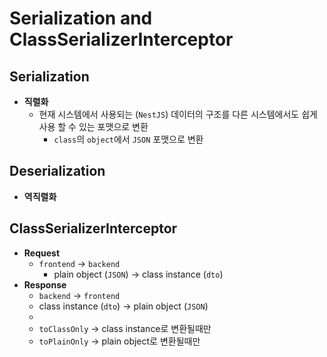 # Serialization and ClassSerializerInterceptor

## Serialization
- **직렬화**
    - 현재 시스템에서 사용되는 (`NestJS`) 데이터의 구조를 다른 시스템에서도 쉽게 
      사용 할 수 있는 포맷으로 변환
        - `class`의 `object`에서 `JSON` 포맷으로 변환

## Deserialization
- **역직렬화**

## ClassSerializerInterceptor
* **Request**
   * `frontend` -> `backend`
        * plain object (`JSON`) -> class  instance (`dto`)
* **Response**
   * `backend` -> `frontend`
   * class instance (`dto`) -> plain object (`JSON`)
   *
   * `toClassOnly` -> class instance로 변환될때만
   * `toPlainOnly` -> plain object로 변환될때만
